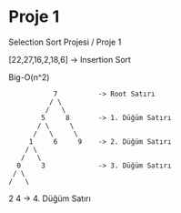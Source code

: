 # Proje 1
Selection Sort Projesi / Proje 1

[22,27,16,2,18,6] -> Insertion Sort

Big-O(n^2)

               7          -> Root Satırı
              / \
             /   \
            5     8       -> 1. Düğüm Satırı
           / \     \
          /   \     \
         1     6     9    -> 2. Düğüm Satırı
        / \
       /   \
      0     3             -> 3. Düğüm Satırı
     / \
    /   \
   2     4          -> 4. Düğüm Satırı